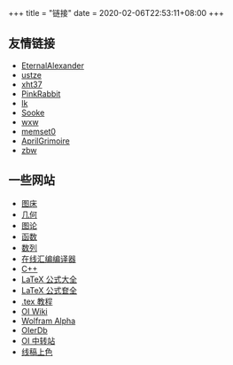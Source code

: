 +++
title = "链接"
date = 2020-02-06T22:53:11+08:00
+++

## 友情链接

- [EternalAlexander](https://EternalAlexander.github.io/)
- [ustze](http://www.ustze.cn/)
- [xht37](https://www.xht37.com/)
- [PinkRabbit](https://www.cnblogs.com/PinkRabbit/)
- [lk](https://qaq-am.com/)
- [Sooke](https://www.luogu.com.cn/blog/Sooke/)
- [wxw](https://www.cnblogs.com/LJC00118/)
- [memset0](https://memset0.cn/)
- [AprilGrimoire](http://aprilgrimoire.tk/)
- [zbw](https://zbww.cf/)

## 一些网站

- [图床](https://sm.ms/)
- [几何](https://csacademy.com/app/geometry_widget/)
- [图论](https://csacademy.com/app/graph_editor/)
- [函数](https://www.desmos.com/calculator)
- [数列](http://oeis.org/)
- [在线汇编编译器](https://gcc.godbolt.org/)
- [C++](http://www.cplusplus.com/)
- [LaTeX 公式大全](https://www.luogu.org/blog/IowaBattleship/latex-gong-shi-tai-quan)
- [LaTeX 公式奆全](https://blog.csdn.net/garfielder007/article/details/51646604)
- [.tex 教程](https://www.cnblogs.com/jingwhale/p/4250296.html)
- [OI Wiki](https://oi-wiki.org/)
- [Wolfram Alpha](http://www.wolframalpha.com/)
- [OIerDb](http://bytew.net/OIer/)
- [OI 中转站](https://yhx-12243.github.io/OI-transit/)
- [线稿上色](https://paintschainer.preferred.tech/index_zh.html)
